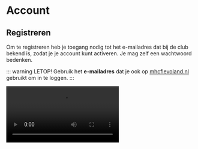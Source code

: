 # Account

## Registreren
Om te registreren heb je toegang nodig tot het e-mailadres dat bij de club bekend is, zodat je je account kunt activeren. Je mag zelf een wachtwoord bedenken.

::: warning LETOP!
Gebruik het **e-mailadres** dat je ook op [mhcflevoland.nl](http://mhcflevoland.nl/) gebruikt om in te loggen.
:::

<video src="/video/create-account.mov" controls="controls" />

## Meerdere accounts

### Is het mogelijk om op een apparaat meerdere accounts te hebben?
> Ja dat is mogelijk. Op twee manieren
> 1. met meerdere losse accounts
> 2. met een [familie account](#familie-account)

### Werken met losse accounts:

<video src="/video/switching-accounts.mov" controls="controls" />

## Familie account

### Wat is een familie account?
> Een familie account is een account waar meerdere kinderen onder vallen.<br>
> Zie het als een account met één login om meerdere lidmaatschappen te beheren.


::: tip Problemen met je account of vragen?
Stuur dan gerust een e-mail naar [clubapp@mhcflevoland.nl](mailto:clubapp@mhcflevoland.nl)
:::
